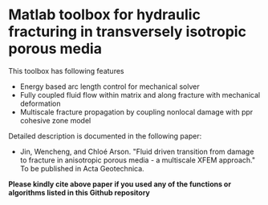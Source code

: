 # Matlab toolbox for hydraulic fracturing in transversely isotropic porous media

This toolbox has following features
-  Energy based arc length control for mechanical solver
-  Fully coupled fluid flow within matrix and along fracture with mechanical deformation
-  Multiscale fracture propagation by coupling nonlocal damage with ppr cohesive zone model

Detailed description is documented in the following paper:

- Jin, Wencheng, and Chloé Arson. "Fluid driven transition from damage to fracture in anisotropic porous media - a multiscale XFEM approach." To be published in Acta Geotechnica.

**Please kindly cite above paper if you used any of the functions or algorithms listed in this Github repository**

